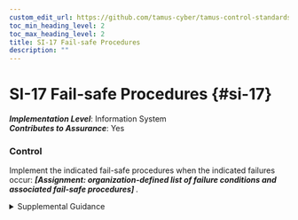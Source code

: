 ```yaml
---
custom_edit_url: https://github.com/tamus-cyber/tamus-control-standards/tree/main/content/tamus.edu/TAMUS_profile.xml
toc_min_heading_level: 2
toc_max_heading_level: 2
title: SI-17 Fail-safe Procedures
description: ""
---
```


# SI-17 Fail-safe Procedures {#si-17}

_**Implementation Level**_: Information System\
_**Contributes to Assurance**_: Yes

### Control

Implement the indicated fail-safe procedures when the indicated failures occur: <strong title="si-17_prm_1"> <em>[Assignment: organization-defined list of failure conditions and associated fail-safe procedures]</em> </strong>.


<details><summary>Supplemental Guidance</summary>Failure conditions include the loss of communications among critical system components or between system components and operational facilities. Fail-safe procedures include alerting operator personnel and providing specific instructions on subsequent steps to take. Subsequent steps may include doing nothing, reestablishing system settings, shutting down processes, restarting the system, or contacting designated organizational personnel.</details>
